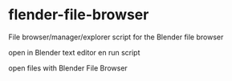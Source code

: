 # flender-file-browser
File browser/manager/explorer script for the Blender file browser 

open in Blender text editor en run script

open files with Blender File Browser 
